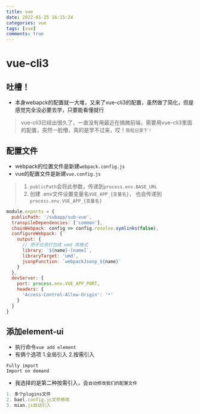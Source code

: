 ```yaml
---
title: vue
date: 2022-01-25 16:15:24
categories: vue
tags: [vue]
comments: true
---
```



# vue-cli3

## 吐槽！
- 本身webapck的配置就一大堆，又来了vue-cli3的配置，虽然做了简化，但是感觉完全没必要去学，只要能看懂就行
> vue-cli3已经出很久了，一直没有用最近在搞微前端，需要用vue-cli3里面的配置，突然一脸懵，真的是学不过来，哎！`简短记录下！`


## 配置文件
- webpack的位置文件是新建`webpack.config.js`
- vue的配置文件是新建`vue.config.js`
> 1. `publicPath`会将此参数，传递到`process.env.BASE_URL`
> 2. 创建 .env文件设置变量名`VUE_APP_{变量名}`， 也会传递到`process.env.VUE_APP_{变量名}`
```javascript
module.exports = {
  publicPath: '/subapp/sub-vue',
  transpileDependencies: ['common'],
  chainWebpack: config => config.resolve.symlinks(false),
  configureWebpack: {
    output: {
      // 把子应用打包成 umd 库格式
      library: `${name}-[name]`,
      libraryTarget: 'umd',
      jsonpFunction: `webpackJsonp_${name}`
    }
  },
  devServer: {
    port: process.env.VUE_APP_PORT,
    headers: {
      'Access-Control-Allow-Origin': '*'
    }
  }
}
```

## 添加element-ui
- 执行命令`vue add element`
- 有俩个选项 1.全局引入 2.按需引入
```
Fully import
Import on demand
```
- 我选择的是第二种按需引入，会`自动修改我们的配置文件`
```javascript
1. 多个plugins文件
2. bael.config.js文件修改
3. mian.js自动引入
```

<!--more-->